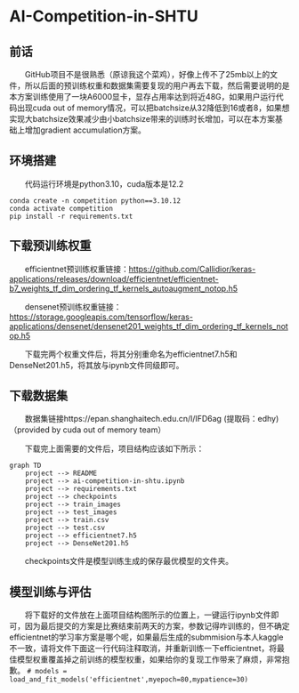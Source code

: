 # AI-Competition-in-SHTU
## 前话
&emsp;&emsp;GitHub项目不是很熟悉（原谅我这个菜鸡），好像上传不了25mb以上的文件，所以后面的预训练权重和数据集需要复现的用户再去下载，然后需要说明的是本方案训练使用了一块A6000显卡，显存占用率达到将近48G，如果用户运行代码出现cuda out of memory情况，可以把batchsize从32降低到16或者8，如果想实现大batchsize效果减少由小batchsize带来的训练时长增加，可以在本方案基础上增加gradient accumulation方案。
## 环境搭建
&emsp;&emsp;代码运行环境是python3.10，cuda版本是12.2

```
conda create -n competition python==3.10.12
conda activate competition
pip install -r requirements.txt
```
## 下载预训练权重
&emsp;&emsp;efficientnet预训练权重链接：https://github.com/Callidior/keras-applications/releases/download/efficientnet/efficientnet-b7_weights_tf_dim_ordering_tf_kernels_autoaugment_notop.h5

&emsp;&emsp;densenet预训练权重链接：https://storage.googleapis.com/tensorflow/keras-applications/densenet/densenet201_weights_tf_dim_ordering_tf_kernels_notop.h5

&emsp;&emsp;下载完两个权重文件后，将其分别重命名为efficientnet7.h5和DenseNet201.h5，将其放与ipynb文件同级即可。

## 下载数据集
&emsp;&emsp;数据集链接https://epan.shanghaitech.edu.cn/l/IFD6ag (提取码：edhy)（provided by cuda out of memory team）

&emsp;&emsp;下载完上面需要的文件后，项目结构应该如下所示：
```mermaid
graph TD
    project --> README
    project --> ai-competition-in-shtu.ipynb
    project --> requirements.txt
    project --> checkpoints
    project --> train_images
    project --> test_images
    project --> train.csv
    project --> test.csv
    project --> efficientnet7.h5
    project --> DenseNet201.h5
```
&emsp;&emsp;checkpoints文件是模型训练生成的保存最优模型的文件夹。

## 模型训练与评估
&emsp;&emsp;将下载好的文件放在上面项目结构图所示的位置上，一键运行ipynb文件即可，因为最后提交的方案是比赛结束前两天的方案，参数记得咋训练的，但不确定efficientnet的学习率方案是哪个呢，如果最后生成的submmision与本人kaggle不一致，请将文件下面这一行代码注释取消，并重新训练一下efficientnet，将最佳模型权重覆盖掉之前训练的模型权重，如果给你的复现工作带来了麻烦，非常抱歉。
`# models = load_and_fit_models('efficientnet',myepoch=80,mypatience=30)`
